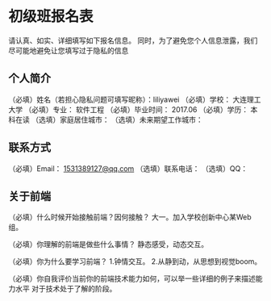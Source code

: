 # 初级班报名表

请认真、如实、详细填写如下报名信息。
同时，为了避免您个人信息泄露，我们尽可能地避免让您填写过于隐私的信息

## 个人简介

（必填）姓名（若担心隐私问题可填写昵称）：liliyawei
（必填）学校：                            大连理工大学
（必填）专业：                            软件工程
（必填）毕业时间：                        2017.06
（必填）学历：                            本科在读
（选填）家庭居住城市：
（选填）未来期望工作城市：

## 联系方式

（必填）Email：                           1531389127@qq.com
（选填）联系电话：
（选填）QQ：

## 关于前端

（必填）什么时候开始接触前端？因何接触？
        大一。加入学校创新中心某Web组。
        
（必填）你理解的前端是做些什么事情？
        静态感受，动态交互。
        
（必填）你为什么要学习前端？
        1.钟情交互。
        2.从静到动，从思想到视觉boom。
        
（必填）你自我评价当前你的前端技术能力如何，可以举一些详细的例子来描述能力水平
        对于技术处于了解的阶段。
        
